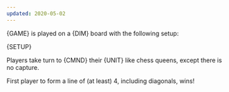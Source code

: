 ```yaml
---
updated: 2020-05-02
---
```


{GAME} is played on a {DIM} board with the following setup:

{SETUP}

Players take turn to {CMND} their {UNIT} like chess queens, except there is no capture.

First player to form a line of (at least) 4, including diagonals, wins!
